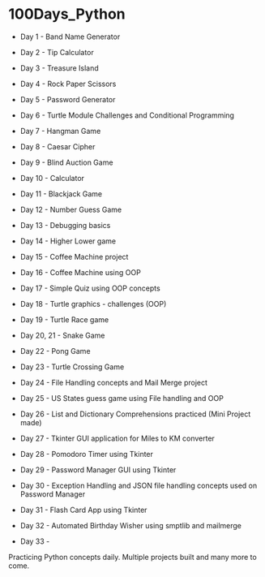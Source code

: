 # 100Days_Python

* Day 1 - Band Name Generator

* Day 2 - Tip Calculator
  
* Day 3 - Treasure Island
  
* Day 4 - Rock Paper Scissors

* Day 5 - Password Generator

* Day 6 - Turtle Module Challenges and Conditional Programming

* Day 7 - Hangman Game

* Day 8 - Caesar Cipher

* Day 9 - Blind Auction Game
  
* Day 10 - Calculator
  
* Day 11 - Blackjack Game
  
* Day 12 - Number Guess Game

* Day 13 - Debugging basics

* Day 14 - Higher Lower game

* Day 15 - Coffee Machine project

* Day 16 - Coffee Machine using OOP

* Day 17 - Simple Quiz using OOP concepts

* Day 18 - Turtle graphics - challenges (OOP)

* Day 19 - Turtle Race game

* Day 20, 21 - Snake Game

* Day 22 - Pong Game 

* Day 23 - Turtle Crossing Game

* Day 24 - File Handling concepts and Mail Merge project

* Day 25 - US States guess game using File handling and OOP

* Day 26 - List and Dictionary Comprehensions practiced (Mini Project made)

* Day 27 - Tkinter GUI application for Miles to KM converter

* Day 28 - Pomodoro Timer using Tkinter

* Day 29 - Password Manager GUI using Tkinter

* Day 30 - Exception Handling and JSON file handling concepts used on Password Manager

* Day 31 - Flash Card App using Tkinter

* Day 32 - Automated Birthday Wisher using smptlib and mailmerge

* Day 33 -

Practicing Python concepts daily.
Multiple projects built and many more to come.
